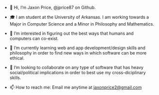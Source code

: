 - 👋 Hi, I’m Jaxon Price, @jprice87 on Github.

- 🎓 I am student at the University of Arkansas. I am working towards a Major in Computer Science and a Minor in Philosophy and Mathematics.

- 👀 I’m interested in figuring out the best ways that humans and computers can co-exist.

- 🌱 I’m currently learning web and app development/design skills and philosophy in order to find new ways in which software can be more ethical.

- 💞️ I’m looking to collaborate on any type of software that has heavy social/political implications in order to best use my cross-diciplinary skills.

- 📫 How to reach me: Email me anytime at jaxonprice2@gmail.com


